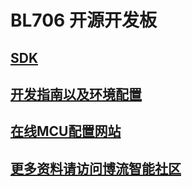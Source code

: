 # BL706 开源开发板

## [SDK](https://github.com/bouffalolab/bl_mcu_sdk)

## [开发指南以及环境配置](https://dev.bouffalolab.com/media/doc/sdk/bl_mcu_sdk_zh/index.html)

## [在线MCU配置网站]()

## [更多资料请访问博流智能社区](https://dev.bouffalolab.com/home)


